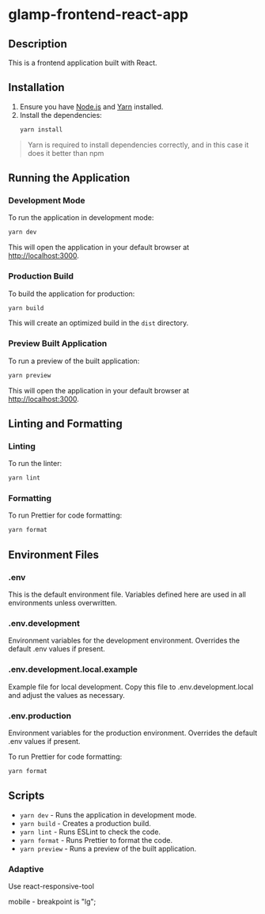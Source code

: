 # glamp-frontend-react-app

## Description

This is a frontend application built with React.

## Installation

1. Ensure you have [Node.js](https://nodejs.org/) and [Yarn](https://yarnpkg.com/) installed.
2. Install the dependencies:
    ```bash
    yarn install
    ```
> Yarn is required to install dependencies correctly, and in this case it does it better than npm
## Running the Application

### Development Mode

To run the application in development mode:
```bash
yarn dev
```
This will open the application in your default browser at [http://localhost:3000](http://localhost:3000).

### Production Build

To build the application for production:
```bash
yarn build
```
This will create an optimized build in the `dist` directory.

### Preview Built Application

To run a preview of the built application:
```bash
yarn preview
```
This will open the application in your default browser at [http://localhost:3000](http://localhost:3000).

## Linting and Formatting

### Linting

To run the linter:
```bash
yarn lint
```

### Formatting

To run Prettier for code formatting:

```bash
yarn format
```

## Environment Files

### .env

This is the default environment file. Variables defined here are used in all environments unless overwritten.

### .env.development

Environment variables for the development environment. Overrides the default .env values if present.

### .env.development.local.example

Example file for local development. Copy this file to .env.development.local and adjust the values as necessary.

### .env.production

Environment variables for the production environment. Overrides the default .env values if present.

To run Prettier for code formatting:
```bash
yarn format
```

## Scripts

- `yarn dev` - Runs the application in development mode.
- `yarn build` - Creates a production build.
- `yarn lint` - Runs ESLint to check the code.
- `yarn format` - Runs Prettier to format the code.
- `yarn preview` - Runs a preview of the built application.


### Adaptive
Use react-responsive-tool

mobile - breakpoint is "lg";


